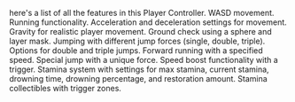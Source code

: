 here's a list of all the features in this Player Controller.
WASD movement.
Running functionality.
Acceleration and deceleration settings for movement.
Gravity for realistic player movement.
Ground check using a sphere and layer mask.
Jumping with different jump forces (single, double, triple).
Options for double and triple jumps.
Forward running with a specified speed.
Special jump with a unique force.
Speed boost functionality with a trigger.
Stamina system with settings for max stamina, current stamina, drowning time, drowning percentage, and restoration amount.
Stamina collectibles with trigger zones.
